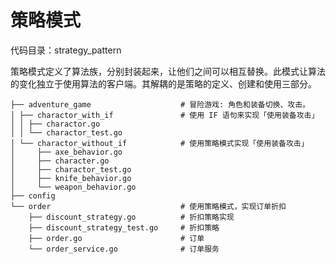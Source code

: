 # 策略模式

代码目录：strategy_pattern

策略模式定义了算法族，分别封装起来，让他们之间可以相互替换。此模式让算法的变化独立于使用算法的客户端。其解耦的是策略的定义、创建和使用三部分。

```
├── adventure_game                    # 冒险游戏: 角色和装备切换、攻击。
│ ├── charactor_with_if               # 使用 IF 语句来实现「使用装备攻击」
│ │ ├── charactor.go                   
│ │ └── charactor_test.go
│ └── charactor_without_if            # 使用策略模式实现「使用装备攻击」
│     ├── axe_behavior.go
│     ├── character.go
│     ├── charactor_test.go
│     ├── knife_behavior.go
│     └── weapon_behavior.go
├── config
└── order                             # 使用策略模式，实现订单折扣
    ├── discount_strategy.go          # 折扣策略实现
    ├── discount_strategy_test.go     # 折扣策略
    ├── order.go                      # 订单
    └── order_service.go              # 订单服务
```